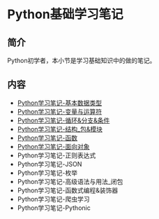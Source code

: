 
# Python基础学习笔记

## 简介

Python初学者，本小节是学习基础知识中的做的笔记。

## 内容

- [Python学习笔记-基本数据类型](https://bond-huang.github.io/huang/06-Python/01-Python%E5%9F%BA%E7%A1%80%E5%AD%A6%E4%B9%A0%E7%AC%94%E8%AE%B0/01-Python%E5%AD%A6%E4%B9%A0%E7%AC%94%E8%AE%B0-%E5%9F%BA%E6%9C%AC%E6%95%B0%E6%8D%AE%E7%B1%BB%E5%9E%8B.html) 
- [Python学习笔记-变量与运算符](https://bond-huang.github.io/huang/06-Python/01-Python%E5%9F%BA%E7%A1%80%E5%AD%A6%E4%B9%A0%E7%AC%94%E8%AE%B0/02-Python%E5%AD%A6%E4%B9%A0%E7%AC%94%E8%AE%B0-%E5%8F%98%E9%87%8F%E4%B8%8E%E8%BF%90%E7%AE%97%E7%AC%A6.html) 
- [Python学习笔记-循环&分支&条件](https://bond-huang.github.io/huang/06-Python/01-Python%E5%9F%BA%E7%A1%80%E5%AD%A6%E4%B9%A0%E7%AC%94%E8%AE%B0/03-Python%E5%AD%A6%E4%B9%A0%E7%AC%94%E8%AE%B0-%E5%BE%AA%E7%8E%AF&%E5%88%86%E6%94%AF&%E6%9D%A1%E4%BB%B6.html)
- [Python学习笔记-结构_包&模块](https://bond-huang.github.io/huang/06-Python/01-Python%E5%9F%BA%E7%A1%80%E5%AD%A6%E4%B9%A0%E7%AC%94%E8%AE%B0/04-Python%E5%AD%A6%E4%B9%A0%E7%AC%94%E8%AE%B0-%E7%BB%93%E6%9E%84_%E5%8C%85&%E6%A8%A1%E5%9D%97.html)
- [Python学习笔记-函数](https://bond-huang.github.io/huang/06-Python/01-Python%E5%9F%BA%E7%A1%80%E5%AD%A6%E4%B9%A0%E7%AC%94%E8%AE%B0/05-Python%E5%AD%A6%E4%B9%A0%E7%AC%94%E8%AE%B0-%E5%87%BD%E6%95%B0.html)
- [Python学习笔记-面向对象](https://bond-huang.github.io/huang/06-Python/01-Python%E5%9F%BA%E7%A1%80%E5%AD%A6%E4%B9%A0%E7%AC%94%E8%AE%B0/06-Python%E5%AD%A6%E4%B9%A0%E7%AC%94%E8%AE%B0-%E9%9D%A2%E5%90%91%E5%AF%B9%E8%B1%A1.html)
- Python学习笔记-正则表达式
- Python学习笔记-JSON
- Python学习笔记-枚举
- Python学习笔记-高级语法与用法_闭包
- Python学习笔记-函数式编程&装饰器
- Python学习笔记-爬虫学习
- Python学习笔记-Pythonic

